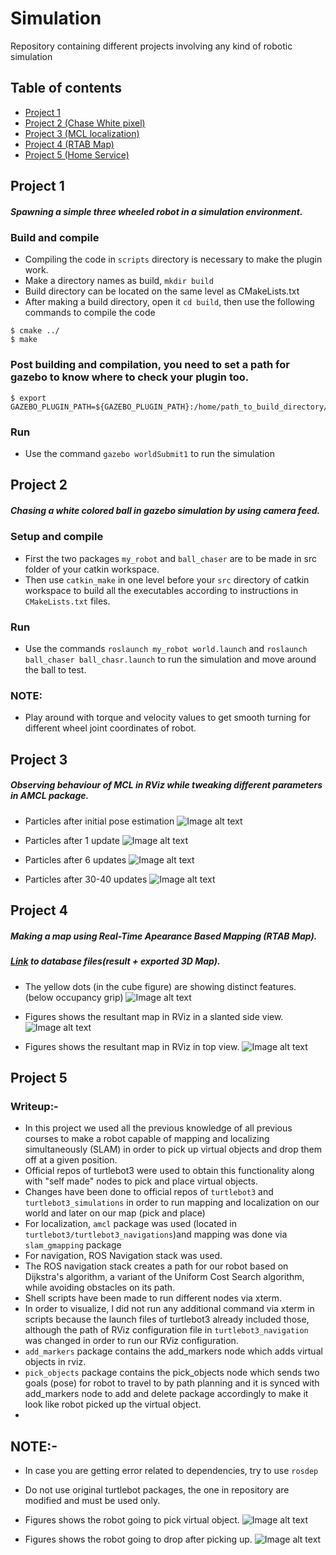 # Simulation
Repository containing different projects involving any kind of robotic simulation

## Table of contents
* [Project 1](#Project-1)
* [Project 2 (Chase White pixel)](#Project-2) 
* [Project 3 (MCL localization)](#Project-3)
* [Project 4 (RTAB Map)](#Project-4)
* [Project 5 (Home Service)](#Project-5)
## Project 1
##### Spawning a simple three wheeled robot in a simulation environment.
### Build and compile
* Compiling the code in `scripts` directory is necessary to make the plugin work.
* Make a directory names as build, `mkdir build`
* Build directory can be located on the same level as CMakeLists.txt
* After making a build directory, open it `cd build`, then use the following commands to compile the code

```
$ cmake ../
$ make
```
### Post building and compilation, you need to set a path for gazebo to know where to check your plugin too.
```
$ export GAZEBO_PLUGIN_PATH=${GAZEBO_PLUGIN_PATH}:/home/path_to_build_directory/build
```
### Run
* Use the command `gazebo worldSubmit1` to run the simulation

## Project 2
##### Chasing a white colored ball in gazebo simulation by using camera feed.
### Setup and compile
* First the two packages `my_robot` and `ball_chaser` are to be made in src folder of your catkin workspace.
* Then use `catkin_make` in one level before your `src` directory of catkin workspace to build all the executables according to instructions in `CMakeLists.txt` files. 
### Run
* Use the commands `roslaunch my_robot world.launch` and `roslaunch ball_chaser ball_chasr.launch` to run the simulation and move around the ball to test.
### NOTE:
* Play around with torque and velocity values to get smooth turning for different wheel joint coordinates of robot.

## Project 3
##### Observing behaviour of MCL in RViz while tweaking different parameters in AMCL package.

* Particles after initial pose estimation
![Image alt text](thirdProject/Update_0.png?raw=true "Particles after initial pose estimation")


* Particles after 1  update
![Image alt text](thirdProject/Update_1.png?raw=true "Particles after 1  update")


* Particles after 6  updates
![Image alt text](thirdProject/Update_6.png?raw=true "Particles after 6  updates")


* Particles after 30-40  updates
![Image alt text](thirdProject/Update_30-40.png?raw=true "Particles after 30-40  update")

## Project 4
##### Making a map using Real-Time Apearance Based Mapping (RTAB Map). 
##### [Link](https://drive.google.com/drive/folders/10KM1S0ivZaJQQKlwrksGK1FHE_2xCaw6?usp=sharing) to database files(result + exported 3D Map). 

* The yellow dots (in the cube figure) are showing distinct features. (below occupancy grip)
![Image alt text](fourthProject/map_screenshots/databaseViewerShowingFeatures.png?raw=true "databaseViewerShowingFeatures")


* Figures shows the resultant map in RViz in a slanted side view.
![Image alt text](fourthProject/map_screenshots/RvizMapSlantView.png?raw=true "RvizMapSlantView")


* Figures shows the resultant map in RViz in top view.
![Image alt text](fourthProject/map_screenshots/RvizMapTopView.png?raw=true "RvizMapTopView")

## Project 5
### Writeup:-
* In this project we used all the previous knowledge of all previous courses to make a robot capable of mapping and localizing simultaneously (SLAM) in order to pick up virtual objects and drop them off at a given position.
* Official repos of turtlebot3 were used to obtain this functionality along with "self made" nodes to pick and place virtual objects.
* Changes have been done to official repos of `turtlebot3` and `turtlebot3_simulations` in order to run mapping and localization on our world and later on our map (pick and place)
* For localization, `amcl` package was used (located in `turtlebot3/turtlebot3_navigations`)and mapping was done via `slam_gmapping` package
* For navigation, ROS Navigation stack was used.
* The ROS navigation stack creates a path for our robot based on Dijkstra's algorithm, a variant of the Uniform Cost Search algorithm, while avoiding obstacles on its path.
* Shell scripts have been made to run different nodes via xterm.
* In order to visualize, I did not run any additional command via xterm in scripts because the launch files of turtlebot3 already included those, although the path of RViz configuration file in `turtlebot3_navigation` was changed in order to run our RViz configuration. 
* `add_markers` package contains the add_markers node which adds virtual objects in rviz.
* `pick_objects` package contains the pick_objects node which sends two goals (pose) for robot to travel to by path planning and it is synced with add_markers node to add and delete package accordingly to make it look like robot picked up the virtual object.
* 
## NOTE:- 
* In case you are getting error related to dependencies, try to use `rosdep`
* Do not use original turtlebot packages, the one in repository are modified and must be used only.

* Figures shows the robot going to pick virtual object.
![Image alt text](fifthProject/src/media/going_to_pick.png?raw=true "GoingToPick")

* Figures shows the robot going to drop after picking up.
![Image alt text](fifthProject/src/media/started_moving_to_drop.png?raw=true "started move")
